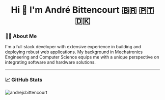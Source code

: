 <h1 align="center">Hi 👋 I'm André Bittencourt 🇧🇷 🇵🇹 🇩🇰</h1>

### 👨‍💻 About Me
I'm a full stack developer with extensive experience in building and deploying robust web applications. My background in Mechatronics Engineering and Computer Science equips me with a unique perspective on integrating software and hardware solutions.

---

### 📈 GitHub Stats
<img src="https://github-readme-stats.vercel.app/api/top-langs?username=andrejcbittencourt&show_icons=true&locale=en&layout=compact" alt="andrejcbittencourt" />
